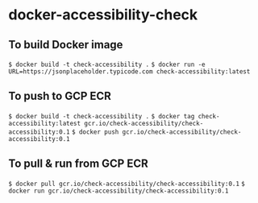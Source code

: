 # docker-accessibility-check

## To build Docker image

`$ docker build -t check-accessibility .`
`$ docker run -e URL=https://jsonplaceholder.typicode.com check-accessibility:latest`

## To push to GCP ECR
`$ docker build -t check-accessibility .`
`$ docker tag check-accessibility:latest gcr.io/check-accessibility/check-accessibility:0.1`
`$ docker push gcr.io/check-accessibility/check-accessibility:0.1`

## To pull & run from GCP ECR

`$ docker pull gcr.io/check-accessibility/check-accessibility:0.1`
`$ docker run gcr.io/check-accessibility/check-accessibility:0.1`
